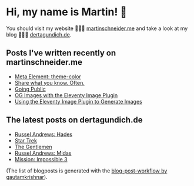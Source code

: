 # Hi, my name is Martin! 👋 
You should visit my website 👨🏼‍💻  [martinschneider.me](https://martinschneider.me) and take a look at my blog 🤷🏼‍♂️ [dertagundich.de](https://www.dertagundich.de).

## Posts I've written recently on martinschneider.me
<!-- MSME-POST-LIST:START -->
- [Meta Element: theme-color](https://martinschneider.me/articles/meta-tag-theme-color/)
- [Share what you know. Often.](https://martinschneider.me/articles/share-what-you-know-often/)
- [Going Public](https://martinschneider.me/articles/going-public/)
- [OG Images with the Eleventy Image Plugin](https://martinschneider.me/articles/og-images-with-the-eleventy-image-plugin/)
- [Using the Eleventy Image Plugin to Generate Images](https://martinschneider.me/articles/switching-to-eleventy-img-to-generate-images/)
<!-- MSME-POST-LIST:END -->

## The latest posts on dertagundich.de
<!-- DTUI-POST-LIST:START -->
- [Russel Andrews: Hades](https://www.dertagundich.de/2021/08/11/russel-andrews-hades/)
- [Star Trek](https://www.dertagundich.de/2021/08/09/star-trek/)
- [The Gentlemen](https://www.dertagundich.de/2021/08/08/the-gentlemen/)
- [Russel Andrews: Midas](https://www.dertagundich.de/2021/08/04/russel-andrews-midas/)
- [Mission: Impossible 3](https://www.dertagundich.de/2021/07/30/mission-impossible-3/)
<!-- DTUI-POST-LIST:END -->

(The list of blogposts is generated with the [blog-post-workflow by gautamkrishnar](https://github.com/gautamkrishnar/blog-post-workflow)).
